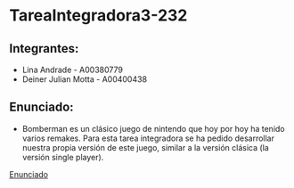 # TareaIntegradora3-232
## Integrantes:
- Lina Andrade - A00380779
- Deiner Julian Motta - A00400438

## Enunciado:
- Bomberman es un clásico juego de nintendo que hoy por hoy ha tenido varios remakes. Para esta tarea integradora se ha pedido desarrollar nuestra propia versión de este juego, similar a la versión clásica (la versión single player).

[Enunciado](https://docs.google.com/document/d/1s_AX4SIW261CW7jWDRyuWMghspTFslC2/edit?usp=sharing&ouid=109415827520879394849&rtpof=true&sd=true)
